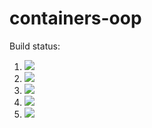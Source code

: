 # containers-oop

Build status:

1. [![](https://github.com/michaelhess17/containers-oop/workflows/tests-fibonacci/badge.svg)](https://github.com/michaelhess17/containers-oop/actions?query=workflow%3Atests-fibonacci)
2. [![](https://github.com/michaelhess17/containers-oop/workflows/tests-range/badge.svg)](https://github.com/michaelhess17/containers-oop/actions?query=workflow%3Atests-range)
3. [![](https://github.com/michaelhess17/containers-oop/workflows/tests-unicode/badge.svg)](https://github.com/michaelhess17/containers-oop/actions?query=workflow%3Atests-unicode)
4. [![](https://github.com/michaelhess17/containers-oop/workflows/tests-binarytree/badge.svg)](https://github.com/michaelhess17/containers-oop/actions?query=workflow%3Atests-binarytree)
1. [![](https://github.com/michaelhess17/containers-oop/workflows/tests-BST/badge.svg)](https://github.com/michaelhess17/containers-oop/actions?query=workflow%3Atests-BST)

